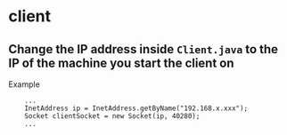 # client
## Change the IP address inside `Client.java` to the IP of the machine you start the client on
Example
```
    ...
    InetAddress ip = InetAddress.getByName("192.168.x.xxx");
    Socket clientSocket = new Socket(ip, 40280);
    ...
```
